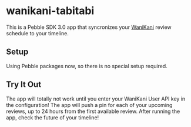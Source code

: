 # wanikani-tabitabi

This is a Pebble SDK 3.0 app that syncronizes your
[WaniKani](https://www.wanikani.com) review schedule to your timeline.

## Setup

Using Pebble packages now, so there is no special setup required.

## Try It Out

The app will totally not work until you enter your WaniKani User API key
in the configuration!
The app will push a pin for each of your upcoming reviews, up to 24 hours from
the first available review.
After running the app, check the future of your timeline!
